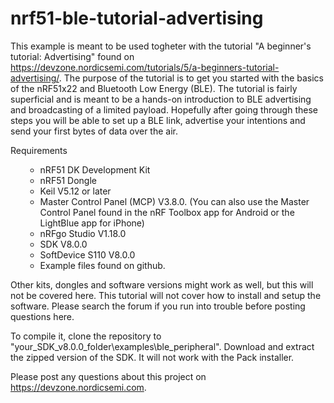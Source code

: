# nrf51-ble-tutorial-advertising
This example is meant to be used togheter with the tutorial "A beginner's tutorial: Advertising" found on https://devzone.nordicsemi.com/tutorials/5/a-beginners-tutorial-advertising/. The purpose of the tutorial is to get you started with the basics of the nRF51x22 and Bluetooth Low Energy (BLE). The tutorial is fairly superficial and is meant to be a hands-on introduction to BLE advertising and broadcasting of a limited payload. Hopefully after going through these steps you will be able to set up a BLE link, advertise your intentions and send your first bytes of data over the air. 

Requirements

<ul><ul>
<li>nRF51 DK Development Kit
<li>nRF51 Dongle
<li>Keil V5.12 or later
<li>Master Control Panel (MCP) V3.8.0. (You can also use the Master Control Panel found in the nRF Toolbox app for Android or the LightBlue app for iPhone)
<li>nRFgo Studio V1.18.0
<li>SDK V8.0.0
<li>SoftDevice S110 V8.0.0
<li>Example files found on github.
</ul></ul>

Other kits, dongles and software versions might work as well, but this will not be covered here. This tutorial will not cover how to install and setup the software. Please search the forum if you run into trouble before posting questions here. 

To compile it, clone the repository to "your_SDK_v8.0.0_folder\examples\ble_peripheral". Download and extract the zipped version of the SDK. It will not work with the Pack installer.

Please post any questions about this project on https://devzone.nordicsemi.com.
